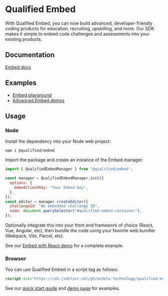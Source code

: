 # Qualified Embed

With Qualified Embed, you can now build advanced, developer-friendly coding products for education, recruiting, upskilling, and more. Our SDK makes it simple to embed code challenges and assessments into your existing products.

## Documentation

[Embed docs](https://andela-technology.github.io/qualified-embed/docs)

## Examples

- [Embed playground](https://www.qualified.io/embedded)
- [Advanced Embed demos](https://github.com/qualified/embed-demos)

## Usage

### Node

Install the dependency into your Node web project:

```
npm i @qualified/embed
```

Import the package and create an instance of the Embed manager:

```js
import { QualifiedEmbedManager } from "@qualified/embed";

const manager = QualifiedEmbedManager.init({
  options: {
    embedClientKey: "Your Embed key",
  },
});
const editor = manager.createEditor({
  challengeId: "An embedded challenge ID",
  node: document.querySelector("#qualified-embed-container"),
});
```

Optionally integrate this into your front end framework of choice (React, Vue, Angular, etc), then bundle the code using your favorite web bundler (Webpack, Vite, Parcel, etc).

See our [Embed with React demo](https://github.com/qualified/embed-demos/tree/master/demos/react) for a complete example.

### Browser

You can use Qualified Embed in a script tag as follows:

```html
<script src="https://cdn.jsdelivr.net/gh/andela-technology/qualified-embed@1.0.2/dist/embed.min.js"></script>
```

See our [quick start guide](https://andela-technology.github.io/qualified-embed/docs/tutorial-challenges.html) and [demo page](https://github.com/qualified/embed-demos) for examples.
